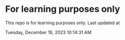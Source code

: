 # For learning purposes only
This repo is for learning purposes only.
Last updated at

Tuesday, December 19, 2023 10:14:31 AM


